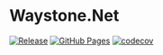 # Waystone.Net

[![Release](https://github.com/draekien-industries/waystone-dotnet/actions/workflows/release.yml/badge.svg)](https://github.com/draekien-industries/waystone-dotnet/actions/workflows/release.yml)
[![GitHub Pages](https://github.com/draekien-industries/waystone-dotnet/actions/workflows/github-pages.yml/badge.svg)](https://github.com/draekien-industries/waystone-dotnet/actions/workflows/github-pages.yml)
[![codecov](https://codecov.io/gh/draekien-industries/waystone-dotnet/graph/badge.svg?token=jrDIJLZrhD)](https://codecov.io/gh/draekien-industries/waystone-dotnet)
